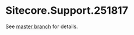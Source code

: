 # Sitecore.Support.251817

See [master branch](https://github.com/sitecoresupport/Sitecore.Support.251817) for details.
